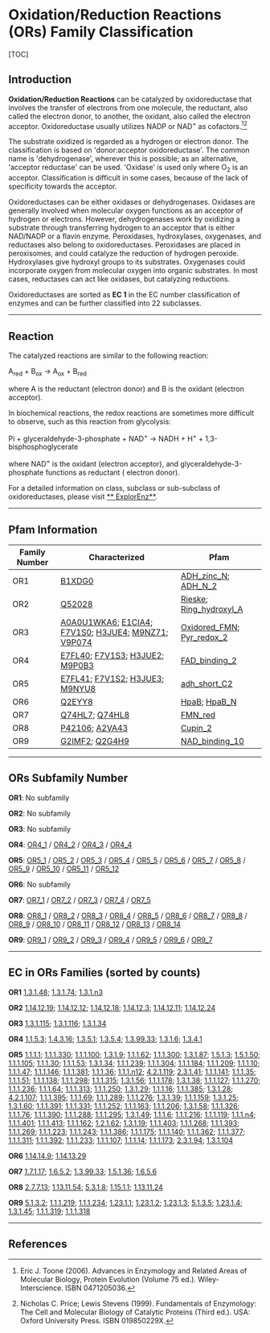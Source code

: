 # Oxidation/Reduction Reactions (ORs) Family Classification

[TOC]

## Introduction

**Oxidation/Reduction Reactions** can be catalyzed by oxidoreductase that involves the transfer of electrons from one
molecule, the reductant, also called the electron donor, to another, the oxidant, also called the electron acceptor.
Oxidoreductase usually utilizes NADP or NAD<sup>+</sup> as cofactors.[^1][^2]

The substrate oxidized is regarded as a hydrogen or electron donor. The classification is based on 'donor:acceptor
oxidoreductase'. The common name is 'dehydrogenase', wherever this is possible; as an alternative, 'acceptor reductase'
can be used. 'Oxidase' is used only where O<sub>2</sub> is an acceptor. Classification is difficult in some cases,
because of the lack of specificity towards the acceptor.

Oxidoreductases can be either oxidases or dehydrogenases. Oxidases are generally involved when molecular oxygen
functions as an acceptor of hydrogen or electrons. However, dehydrogenases work by oxidizing a substrate through
transferring hydrogen to an acceptor that is either NAD/NADP or a flavin enzyme. Peroxidases, hydroxylases, oxygenases,
and reductases also belong to oxidoreductases. Peroxidases are placed in peroxisomes, and could catalyze the reduction
of hydrogen peroxide. Hydroxylases give hydroxyl groups to its substrates. Oxygenases could incorporate oxygen from
molecular oxygen into organic substrates. In most cases, reductases can act like oxidases, but catalyzing reductions.

Oxidoreductases are sorted as **EC 1** in the EC number classification of enzymes and can be further classified into 22
subclasses.

---

## Reaction

The catalyzed reactions are similar to the following reaction:

A<sub>red</sub> + B<sub>ox</sub> &rarr; A<sub>ox</sub> + B<sub>red</sub>

where A is the reductant (electron donor) and B is the oxidant (electron acceptor).

In biochemical reactions, the redox reactions are sometimes more difficult to observe, such as this reaction from
glycolysis:

Pi + glyceraldehyde-3-phosphate + NAD<sup>+</sup> &rarr; NADH + H<sup>+</sup> + 1,3-bisphosphoglycerate

where NAD<sup>+</sup> is the oxidant (electron acceptor), and glyceraldehyde-3-phosphate functions as reductant (
electron donor).

For a detailed information on class, subclass or sub-subclass of oxidoreductases, please visit [**
ExplorEnz**](https://www.enzyme-database.org/class.php).

---

## Pfam Information

| Family Number | Characterized                                                | Pfam                                                         |
| ------------- | ------------------------------------------------------------ | ------------------------------------------------------------ |
| OR1           | [B1XDG0](https://www.uniprot.org/uniprot/B1XDG0)             | [ADH_zinc_N](https://pfam.xfam.org/family/ADH_zinc_N); [ADH_N_2](https://pfam.xfam.org/family/ADH_N_2) |
| OR2           | [Q52028](https://www.uniprot.org/uniprot/Q52028)             | [Rieske](https://pfam.xfam.org/family/Rieske); [Ring_hydroxyl_A](https://pfam.xfam.org/family/Ring_hydroxyl_A) |
| OR3           | [A0A0U1WKA6](https://www.uniprot.org/uniprot/A0A0U1WKA6); [E1CIA4](https://www.uniprot.org/uniprot/E1CIA4); [F7V1S0](https://www.uniprot.org/uniprot/F7V1S0); [H3JUE4](https://www.uniprot.org/uniprot/H3JUE4); [M9NZ71](https://www.uniprot.org/uniprot/M9NZ71); [V9P074](https://www.uniprot.org/uniprot/V9P074) | [Oxidored_FMN](https://pfam.xfam.org/family/Oxidored_FMN); [Pyr_redox_2](https://pfam.xfam.org/family/Pyr_redox_2) |
| OR4           | [E7FL40](https://www.uniprot.org/uniprot/E7FL40); [F7V1S3](https://www.uniprot.org/uniprot/F7V1S3); [H3JUE2](https://www.uniprot.org/uniprot/H3JUE2); [M9P0B3](https://www.uniprot.org/uniprot/M9P0B3) | [FAD_binding_2](https://pfam.xfam.org/family/FAD_binding_2)  |
| OR5           | [E7FL41](https://www.uniprot.org/uniprot/E7FL41); [F7V1S2](https://www.uniprot.org/uniprot/F7V1S2); [H3JUE3](https://www.uniprot.org/uniprot/H3JUE3); [M9NYU8](https://www.uniprot.org/uniprot/M9NYU8) | [adh_short_C2](https://pfam.xfam.org/family/adh_short_C2)    |
| OR6           | [Q2EYY8](https://www.uniprot.org/uniprot/Q2EYY8)             | [HpaB](https://pfam.xfam.org/family/HpaB); [HpaB_N](https://pfam.xfam.org/family/HpaB_N) |
| OR7           | [Q74HL7](https://www.uniprot.org/uniprot/Q74HL7); [Q74HL8](https://www.uniprot.org/uniprot/Q74HL8) | [FMN_red](https://pfam.xfam.org/family/FMN_red)              |
| OR8           | [P42106](https://www.uniprot.org/uniprot/P42106); [A2VA43](https://www.uniprot.org/uniprot/A2VA43) | [Cupin_2](https://pfam.xfam.org/family/Cupin_2)              |
| OR9           | [G2IMF2](https://www.uniprot.org/uniprot/G2IMF2); [Q2G4H9](https://www.uniprot.org/uniprot/Q2G4H9) | [NAD_binding_10](https://pfam.xfam.org/family/NAD_binding_10) |

---

## ORs Subfamily Number

**OR1**: No subfamily

**OR2**: No subfamily

**OR3**: No subfamily

**OR4**: [OR4_1](../subfamily/OR4_1) / [OR4_2](../subfamily/OR4_2) / [OR4_3](../subfamily/OR4_3) / [OR4_4](../subfamily/OR4_4)

**OR5**: [OR5_1](../subfamily/OR5_1) / [OR5_2](../subfamily/OR5_2) / [OR5_3](../subfamily/OR5_3) / [OR5_4](../subfamily/OR5_4) / [OR5_5](../subfamily/OR5_5) / [OR5_6](../subfamily/OR5_6) / [OR5_7](../subfamily/OR5_7) / [OR5_8](../subfamily/OR5_8) / [OR5_9](../subfamily/OR5_9) / [OR5_10](../subfamily/OR5_10) / [OR5_11](../subfamily/OR5_11) / [OR5_12](../subfamily/OR5_12)

**OR6**: No subfamily

**OR7**: [OR7_1](../subfamily/OR7_1) / [OR7_2](../subfamily/OR7_2) / [OR7_3](../subfamily/OR7_3) / [OR7_4](../subfamily/OR7_4) / [OR7_5](../subfamily/OR7_5)

**OR8**: [OR8_1](../subfamily/OR8_1) / [OR8_2](../subfamily/OR8_2) / [OR8_3](../subfamily/OR8_3) / [OR8_4](../subfamily/OR8_4) / [OR8_5](../subfamily/OR8_5) / [OR8_6](../subfamily/OR8_6) / [OR8_7](../subfamily/OR8_7) / [OR8_8](../subfamily/OR8_8) / [OR8_9](../subfamily/OR8_9) / [OR8_10](../subfamily/OR8_10) / [OR8_11](../subfamily/OR8_11) / [OR8_12](../subfamily/OR8_12) / [OR8_13](../subfamily/OR8_13) / [OR8_14](../subfamily/OR8_14)

**OR9**: [OR9_1](../subfamily/OR9_1) / [OR9_2](../subfamily/OR9_2) / [OR9_3](../subfamily/OR9_3) / [OR9_4](../subfamily/OR9_4) / [OR9_5](../subfamily/OR9_5) / [OR9_6](../subfamily/OR9_6) / [OR9_7](../subfamily/OR9_7)

---

## EC in ORs Families (sorted by counts)

**OR1**
[1.3.1.48](https://www.brenda-enzymes.org/enzyme.php?ecno=1.3.1.48); [1.3.1.74](https://www.brenda-enzymes.org/enzyme.php?ecno=1.3.1.74); [1.3.1.n3](https://www.brenda-enzymes.org/enzyme.php?ecno=1.3.1.n3)

**OR2**
[1.14.12.19](https://www.brenda-enzymes.org/enzyme.php?ecno=1.14.12.19); [1.14.12.12](https://www.brenda-enzymes.org/enzyme.php?ecno=1.14.12.12); [1.14.12.18](https://www.brenda-enzymes.org/enzyme.php?ecno=1.14.12.18); [1.14.12.3](https://www.brenda-enzymes.org/enzyme.php?ecno=1.14.12.3); [1.14.12.11](https://www.brenda-enzymes.org/enzyme.php?ecno=1.14.12.11); [1.14.12.24](https://www.brenda-enzymes.org/enzyme.php?ecno=1.14.12.24)

**OR3**
[1.3.1.115](https://www.brenda-enzymes.org/enzyme.php?ecno=1.3.1.115); [1.3.1.116](https://www.brenda-enzymes.org/enzyme.php?ecno=1.3.1.116); [1.3.1.34](https://www.brenda-enzymes.org/enzyme.php?ecno=1.3.1.34)

**OR4**
[1.1.5.3](https://www.brenda-enzymes.org/enzyme.php?ecno=1.1.5.3); [1.4.3.16](https://www.brenda-enzymes.org/enzyme.php?ecno=1.4.3.16); [1.3.5.1](https://www.brenda-enzymes.org/enzyme.php?ecno=1.3.5.1); [1.3.5.4](https://www.brenda-enzymes.org/enzyme.php?ecno=1.3.5.4); [1.3.99.33](https://www.brenda-enzymes.org/enzyme.php?ecno=1.3.99.33); [1.3.1.6](https://www.brenda-enzymes.org/enzyme.php?ecno=1.3.1.6); [1.3.4.1](https://www.brenda-enzymes.org/enzyme.php?ecno=1.3.4.1)

**OR5**
[1.1.1.1](https://www.brenda-enzymes.org/enzyme.php?ecno=1.1.1.1); [1.1.1.330](https://www.brenda-enzymes.org/enzyme.php?ecno=1.1.1.330); [1.1.1.100](https://www.brenda-enzymes.org/enzyme.php?ecno=1.1.1.100); [1.3.1.9](https://www.brenda-enzymes.org/enzyme.php?ecno=1.3.1.9); [1.1.1.62](https://www.brenda-enzymes.org/enzyme.php?ecno=1.1.1.62); [1.1.1.300](https://www.brenda-enzymes.org/enzyme.php?ecno=1.1.1.300); [1.3.1.87](https://www.brenda-enzymes.org/enzyme.php?ecno=1.3.1.87); [1.5.1.3](https://www.brenda-enzymes.org/enzyme.php?ecno=1.5.1.3); [1.5.1.50](https://www.brenda-enzymes.org/enzyme.php?ecno=1.5.1.50); [1.1.1.105](https://www.brenda-enzymes.org/enzyme.php?ecno=1.1.1.105); [1.1.1.30](https://www.brenda-enzymes.org/enzyme.php?ecno=1.1.1.30); [1.1.1.53](https://www.brenda-enzymes.org/enzyme.php?ecno=1.1.1.53); [1.3.1.34](https://www.brenda-enzymes.org/enzyme.php?ecno=1.3.1.34); [1.1.1.239](https://www.brenda-enzymes.org/enzyme.php?ecno=1.1.1.239); [1.1.1.304](https://www.brenda-enzymes.org/enzyme.php?ecno=1.1.1.304); [1.1.1.184](https://www.brenda-enzymes.org/enzyme.php?ecno=1.1.1.184); [1.1.1.209](https://www.brenda-enzymes.org/enzyme.php?ecno=1.1.1.209); [1.1.1.10](https://www.brenda-enzymes.org/enzyme.php?ecno=1.1.1.10); [1.1.1.47](https://www.brenda-enzymes.org/enzyme.php?ecno=1.1.1.47); [1.1.1.146](https://www.brenda-enzymes.org/enzyme.php?ecno=1.1.1.146); [1.1.1.381](https://www.brenda-enzymes.org/enzyme.php?ecno=1.1.1.381); [1.1.1.36](https://www.brenda-enzymes.org/enzyme.php?ecno=1.1.1.36); [1.1.1.n12](https://www.brenda-enzymes.org/enzyme.php?ecno=1.1.1.n12); [4.2.1.119](https://www.brenda-enzymes.org/enzyme.php?ecno=4.2.1.119); [2.3.1.41](https://www.brenda-enzymes.org/enzyme.php?ecno=2.3.1.41); [1.1.1.141](https://www.brenda-enzymes.org/enzyme.php?ecno=1.1.1.141); [1.1.1.35](https://www.brenda-enzymes.org/enzyme.php?ecno=1.1.1.35); [1.1.1.51](https://www.brenda-enzymes.org/enzyme.php?ecno=1.1.1.51); [1.1.1.138](https://www.brenda-enzymes.org/enzyme.php?ecno=1.1.1.138); [1.1.1.298](https://www.brenda-enzymes.org/enzyme.php?ecno=1.1.1.298); [1.1.1.315](https://www.brenda-enzymes.org/enzyme.php?ecno=1.1.1.315); [1.3.1.56](https://www.brenda-enzymes.org/enzyme.php?ecno=1.3.1.56); [1.1.1.178](https://www.brenda-enzymes.org/enzyme.php?ecno=1.1.1.178); [1.3.1.38](https://www.brenda-enzymes.org/enzyme.php?ecno=1.3.1.38); [1.1.1.127](https://www.brenda-enzymes.org/enzyme.php?ecno=1.1.1.127); [1.1.1.270](https://www.brenda-enzymes.org/enzyme.php?ecno=1.1.1.270); [1.1.1.236](https://www.brenda-enzymes.org/enzyme.php?ecno=1.1.1.236); [1.1.1.64](https://www.brenda-enzymes.org/enzyme.php?ecno=1.1.1.64); [1.1.1.313](https://www.brenda-enzymes.org/enzyme.php?ecno=1.1.1.313); [1.1.1.250](https://www.brenda-enzymes.org/enzyme.php?ecno=1.1.1.250); [1.3.1.29](https://www.brenda-enzymes.org/enzyme.php?ecno=1.3.1.29); [1.1.1.16](https://www.brenda-enzymes.org/enzyme.php?ecno=1.1.1.16); [1.1.1.385](https://www.brenda-enzymes.org/enzyme.php?ecno=1.1.1.385); [1.3.1.28](https://www.brenda-enzymes.org/enzyme.php?ecno=1.3.1.28); [4.2.1.107](https://www.brenda-enzymes.org/enzyme.php?ecno=4.2.1.107); [1.1.1.395](https://www.brenda-enzymes.org/enzyme.php?ecno=1.1.1.395); [1.1.1.69](https://www.brenda-enzymes.org/enzyme.php?ecno=1.1.1.69); [1.1.1.289](https://www.brenda-enzymes.org/enzyme.php?ecno=1.1.1.289); [1.1.1.276](https://www.brenda-enzymes.org/enzyme.php?ecno=1.1.1.276); [1.3.1.39](https://www.brenda-enzymes.org/enzyme.php?ecno=1.3.1.39); [1.1.1.159](https://www.brenda-enzymes.org/enzyme.php?ecno=1.1.1.159); [1.3.1.25](https://www.brenda-enzymes.org/enzyme.php?ecno=1.3.1.25); [1.3.1.60](https://www.brenda-enzymes.org/enzyme.php?ecno=1.3.1.60); [1.1.1.391](https://www.brenda-enzymes.org/enzyme.php?ecno=1.1.1.391); [1.1.1.331](https://www.brenda-enzymes.org/enzyme.php?ecno=1.1.1.331); [1.1.1.252](https://www.brenda-enzymes.org/enzyme.php?ecno=1.1.1.252); [1.1.1.163](https://www.brenda-enzymes.org/enzyme.php?ecno=1.1.1.163); [1.1.1.206](https://www.brenda-enzymes.org/enzyme.php?ecno=1.1.1.206); [1.3.1.58](https://www.brenda-enzymes.org/enzyme.php?ecno=1.3.1.58); [1.1.1.326](https://www.brenda-enzymes.org/enzyme.php?ecno=1.1.1.326); [1.1.1.76](https://www.brenda-enzymes.org/enzyme.php?ecno=1.1.1.76); [1.1.1.390](https://www.brenda-enzymes.org/enzyme.php?ecno=1.1.1.390); [1.1.1.288](https://www.brenda-enzymes.org/enzyme.php?ecno=1.1.1.288); [1.1.1.295](https://www.brenda-enzymes.org/enzyme.php?ecno=1.1.1.295); [1.3.1.49](https://www.brenda-enzymes.org/enzyme.php?ecno=1.3.1.49); [1.1.1.6](https://www.brenda-enzymes.org/enzyme.php?ecno=1.1.1.6); [1.1.1.216](https://www.brenda-enzymes.org/enzyme.php?ecno=1.1.1.216); [1.1.1.119](https://www.brenda-enzymes.org/enzyme.php?ecno=1.1.1.119); [1.1.1.n4](https://www.brenda-enzymes.org/enzyme.php?ecno=1.1.1.n4); [1.1.1.401](https://www.brenda-enzymes.org/enzyme.php?ecno=1.1.1.401); [1.1.1.413](https://www.brenda-enzymes.org/enzyme.php?ecno=1.1.1.413); [1.1.1.162](https://www.brenda-enzymes.org/enzyme.php?ecno=1.1.1.162); [1.2.1.62](https://www.brenda-enzymes.org/enzyme.php?ecno=1.2.1.62); [1.3.1.19](https://www.brenda-enzymes.org/enzyme.php?ecno=1.3.1.19); [1.1.1.403](https://www.brenda-enzymes.org/enzyme.php?ecno=1.1.1.403); [1.1.1.268](https://www.brenda-enzymes.org/enzyme.php?ecno=1.1.1.268); [1.1.1.393](https://www.brenda-enzymes.org/enzyme.php?ecno=1.1.1.393); [1.1.1.269](https://www.brenda-enzymes.org/enzyme.php?ecno=1.1.1.269); [1.1.1.223](https://www.brenda-enzymes.org/enzyme.php?ecno=1.1.1.223); [1.1.1.243](https://www.brenda-enzymes.org/enzyme.php?ecno=1.1.1.243); [1.1.1.386](https://www.brenda-enzymes.org/enzyme.php?ecno=1.1.1.386); [1.1.1.175](https://www.brenda-enzymes.org/enzyme.php?ecno=1.1.1.175); [1.1.1.140](https://www.brenda-enzymes.org/enzyme.php?ecno=1.1.1.140); [1.1.1.362](https://www.brenda-enzymes.org/enzyme.php?ecno=1.1.1.362); [1.1.1.377](https://www.brenda-enzymes.org/enzyme.php?ecno=1.1.1.377); [1.1.1.311](https://www.brenda-enzymes.org/enzyme.php?ecno=1.1.1.311); [1.1.1.392](https://www.brenda-enzymes.org/enzyme.php?ecno=1.1.1.392); [1.1.1.233](https://www.brenda-enzymes.org/enzyme.php?ecno=1.1.1.233); [1.1.1.107](https://www.brenda-enzymes.org/enzyme.php?ecno=1.1.1.107); [1.1.1.14](https://www.brenda-enzymes.org/enzyme.php?ecno=1.1.1.14); [1.1.1.173](https://www.brenda-enzymes.org/enzyme.php?ecno=1.1.1.173); [2.3.1.94](https://www.brenda-enzymes.org/enzyme.php?ecno=2.3.1.94); [1.3.1.104](https://www.brenda-enzymes.org/enzyme.php?ecno=1.3.1.104)

**OR6**
[1.14.14.9](https://www.brenda-enzymes.org/enzyme.php?ecno=1.14.14.9); [1.14.13.29](https://www.brenda-enzymes.org/enzyme.php?ecno=1.14.13.29)

**OR7**
[1.7.1.17](https://www.brenda-enzymes.org/enzyme.php?ecno=1.7.1.17); [1.6.5.2](https://www.brenda-enzymes.org/enzyme.php?ecno=1.6.5.2); [1.3.99.33](https://www.brenda-enzymes.org/enzyme.php?ecno=1.3.99.33); [1.5.1.36](https://www.brenda-enzymes.org/enzyme.php?ecno=1.5.1.36); [1.6.5.6](https://www.brenda-enzymes.org/enzyme.php?ecno=1.6.5.6)

**OR8**
[2.7.7.13](https://www.brenda-enzymes.org/enzyme.php?ecno=2.7.7.13); [1.13.11.54](https://www.brenda-enzymes.org/enzyme.php?ecno=1.13.11.54); [5.3.1.8](https://www.brenda-enzymes.org/enzyme.php?ecno=5.3.1.8); [1.15.1.1](https://www.brenda-enzymes.org/enzyme.php?ecno=1.15.1.1); [1.13.11.24](https://www.brenda-enzymes.org/enzyme.php?ecno=1.13.11.24)

**OR9**
[5.1.3.2](https://www.brenda-enzymes.org/enzyme.php?ecno=5.1.3.2); [1.1.1.219](https://www.brenda-enzymes.org/enzyme.php?ecno=1.1.1.219); [1.1.1.234](https://www.brenda-enzymes.org/enzyme.php?ecno=1.1.1.234); [1.23.1.1](https://www.brenda-enzymes.org/enzyme.php?ecno=1.23.1.1); [1.23.1.2](https://www.brenda-enzymes.org/enzyme.php?ecno=1.23.1.2); [1.23.1.3](https://www.brenda-enzymes.org/enzyme.php?ecno=1.23.1.3); [5.1.3.5](https://www.brenda-enzymes.org/enzyme.php?ecno=5.1.3.5); [1.23.1.4](https://www.brenda-enzymes.org/enzyme.php?ecno=1.23.1.4); [1.3.1.45](https://www.brenda-enzymes.org/enzyme.php?ecno=1.3.1.45); [1.1.1.319](https://www.brenda-enzymes.org/enzyme.php?ecno=1.1.1.319); [1.1.1.318](https://www.brenda-enzymes.org/enzyme.php?ecno=1.1.1.318)

---

## References

[^1]:Eric J. Toone (2006). Advances in Enzymology and Related Areas of Molecular Biology, Protein Evolution (Volume 75
ed.). Wiley-Interscience. ISBN 0471205036.
[^2]:Nicholas C. Price; Lewis Stevens (1999). Fundamentals of Enzymology: The Cell and Molecular Biology of Catalytic
Proteins (Third ed.). USA: Oxford University Press. ISBN 019850229X.
